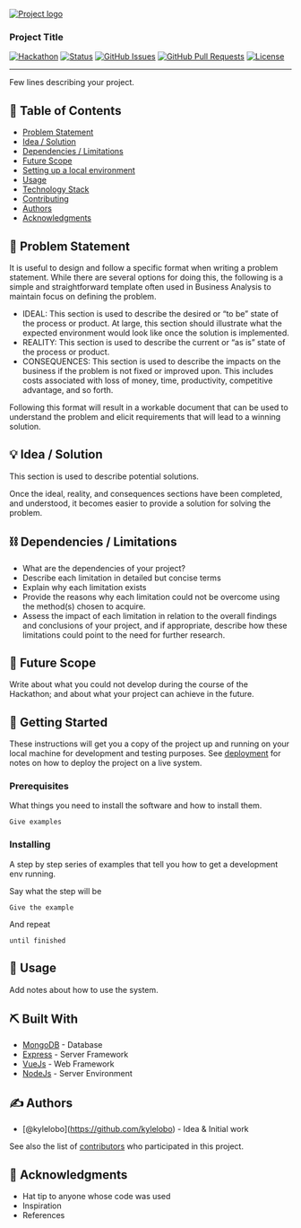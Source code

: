 [![Project logo](https://i.imgur.com/AZ2iWek.png)]()

### Project Title

[![Hackathon](https://img.shields.io/badge/hackathon-name-orange.svg)](http://hackathon.url.com) [![Status](https://img.shields.io/badge/status-active-success.svg)]() [![GitHub Issues](https://img.shields.io/github/issues/kylelobo/The-Documentation-Compendium.svg)](https://github.com/kylelobo/The-Documentation-Compendium/issues) [![GitHub Pull Requests](https://img.shields.io/github/issues-pr/kylelobo/The-Documentation-Compendium.svg)](https://github.com/kylelobo/The-Documentation-Compendium/pulls) [![License](https://img.shields.io/badge/license-MIT-blue.svg)](LICENSE.md)

------------------------------------------------------------------------

Few lines describing your project.  

📝 Table of Contents
-------------------

-   [Problem Statement](#problem_statement)
-   [Idea / Solution](#idea)
-   [Dependencies / Limitations](#limitations)
-   [Future Scope](#future_scope)
-   [Setting up a local environment](#getting_started)
-   [Usage](#usage)
-   [Technology Stack](#tech_stack)
-   [Contributing](../CONTRIBUTING.md)
-   [Authors](#authors)
-   [Acknowledgments](#acknowledgments)

🧐 Problem Statement <span id="problem_statement"></span>
--------------------------------------------------------

It is useful to design and follow a specific format when writing a problem statement. While there are several options for doing this, the following is a simple and straightforward template often used in Business Analysis to maintain focus on defining the problem.

-   IDEAL: This section is used to describe the desired or “to be” state of the process or product. At large, this section should illustrate what the expected environment would look like once the solution is implemented.
-   REALITY: This section is used to describe the current or “as is” state of the process or product.
-   CONSEQUENCES: This section is used to describe the impacts on the business if the problem is not fixed or improved upon. This includes costs associated with loss of money, time, productivity, competitive advantage, and so forth.

Following this format will result in a workable document that can be used to understand the problem and elicit requirements that will lead to a winning solution.

💡 Idea / Solution <span id="idea"></span>
-----------------------------------------

This section is used to describe potential solutions.

Once the ideal, reality, and consequences sections have been completed, and understood, it becomes easier to provide a solution for solving the problem.

⛓️ Dependencies / Limitations <span id="limitations"></span>
------------------------------------------------------------

-   What are the dependencies of your project?
-   Describe each limitation in detailed but concise terms
-   Explain why each limitation exists
-   Provide the reasons why each limitation could not be overcome using the method(s) chosen to acquire.
-   Assess the impact of each limitation in relation to the overall findings and conclusions of your project, and if appropriate, describe how these limitations could point to the need for further research.

🚀 Future Scope <span id="future_scope"></span>
----------------------------------------------

Write about what you could not develop during the course of the Hackathon; and about what your project can achieve in the future.

🏁 Getting Started <span id="getting_started"></span>
----------------------------------------------------

These instructions will get you a copy of the project up and running on your local machine for development and testing purposes. See [deployment](#deployment) for notes on how to deploy the project on a live system.

### Prerequisites

What things you need to install the software and how to install them.

    Give examples

### Installing

A step by step series of examples that tell you how to get a development env running.

Say what the step will be

    Give the example

And repeat

    until finished

🎈 Usage <span id="usage"></span>
--------------------------------

Add notes about how to use the system.

⛏️ Built With <span id="tech_stack"></span>
-------------------------------------------

-   [MongoDB](https://www.mongodb.com/) - Database
-   [Express](https://expressjs.com/) - Server Framework
-   [VueJs](https://vuejs.org/) - Web Framework
-   [NodeJs](https://nodejs.org/en/) - Server Environment

✍️ Authors <span id="authors"></span>
-------------------------------------

-   <span class="citation" data-cites="kylelobo">\[@kylelobo\]</span>(https://github.com/kylelobo) - Idea & Initial work

See also the list of [contributors](https://github.com/kylelobo/The-Documentation-Compendium/contributors) who participated in this project.

🎉 Acknowledgments <span id="acknowledgments"></span>
----------------------------------------------------

-   Hat tip to anyone whose code was used
-   Inspiration
-   References
